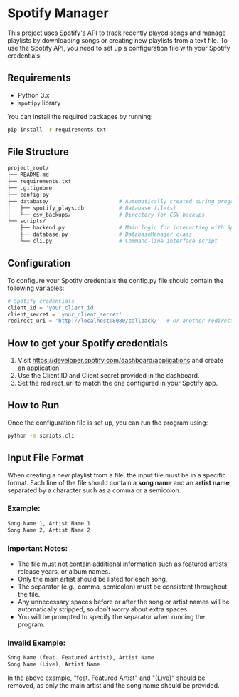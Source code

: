 # Spotify Manager

This project uses Spotify's API to track recently played songs and manage playlists by downloading songs or creating new playlists from a text file. To use the Spotify API, you need to set up a configuration file with your Spotify credentials.

## Requirements

- Python 3.x
- `spotipy` library

You can install the required packages by running:

```bash
pip install -r requirements.txt
```

## File Structure
```bash
project_root/
├── README.md
├── requirements.txt
├── .gitignore
├── config.py
├── database/                      # Automatically created during program
│   ├── spotify_plays.db           # Database file(s)
│   └── csv_backups/               # Directory for CSV backups
└── scripts/
    ├── backend.py                 # Main logic for interacting with Spotify API
    ├── database.py                # DatabaseManager class
    └── cli.py                     # Command-line interface script

```

## Configuration
To configure your Spotify credentials the config.py file should contain the following variables:
```python
# Spotify credentials
client_id = 'your_client_id'
client_secret = 'your_client_secret'
redirect_uri = 'http://localhost:8080/callback/'  # Or another redirect URI as per your Spotify app settings
```

## How to get your Spotify credentials
1. Visit https://developer.spotify.com/dashboard/applications and create an application.
2. Use the Client ID and Client secret provided in the dashboard.
3. Set the redirect_uri to match the one configured in your Spotify app.

## How to Run
Once the configuration file is set up, you can run the program using:
```bash
python -m scripts.cli
```

## Input File Format

When creating a new playlist from a file, the input file must be in a specific format. Each line of the file should contain a **song name** and an **artist name**, separated by a character such as a comma or a semicolon.

### Example:
```markdown
Song Name 1, Artist Name 1
Song Name 2, Artist Name 2
```


### Important Notes:
- The file must not contain additional information such as featured artists, release years, or album names.
- Only the main artist should be listed for each song.
- The separator (e.g., comma, semicolon) must be consistent throughout the file.
- Any unnecessary spaces before or after the song or artist names will be automatically stripped, so don’t worry about extra spaces.
- You will be prompted to specify the separator when running the program.

### Invalid Example:
```markdown
Song Name (feat. Featured Artist), Artist Name
Song Name (Live), Artist Name
```
In the above example, "feat. Featured Artist" and "(Live)" should be removed, as only the main artist and the song name should be provided.

